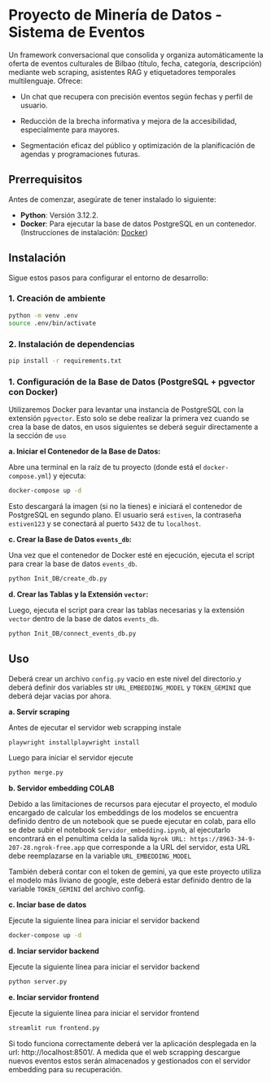 # Proyecto de Minería de Datos - Sistema de Eventos

Un framework conversacional que consolida y organiza automáticamente la oferta de eventos culturales de Bilbao (título, fecha, categoría, descripción) mediante web scraping, asistentes RAG y etiquetadores temporales multilenguaje. Ofrece:

* Un chat que recupera con precisión eventos según fechas y perfil de usuario.

* Reducción de la brecha informativa y mejora de la accesibilidad, especialmente para mayores.

* Segmentación eficaz del público y optimización de la planificación de agendas y programaciones futuras.

## Prerrequisitos

Antes de comenzar, asegúrate de tener instalado lo siguiente:

*   **Python**: Versión 3.12.2.
*   **Docker**: Para ejecutar la base de datos PostgreSQL en un contenedor. (Instrucciones de instalación: [Docker](https://docs.docker.com/get-docker/))

## Instalación

Sigue estos pasos para configurar el entorno de desarrollo:

### 1. Creación de ambiente
```bash
python -m venv .env
source .env/bin/activate
```
### 2. Instalación de dependencias
```bash
pip install -r requirements.txt
```
### 1. Configuración de la Base de Datos (PostgreSQL + pgvector con Docker)

Utilizaremos Docker para levantar una instancia de PostgreSQL con la extensión `pgvector`. Esto solo se debe realizar la primera
vez cuando se crea la base de datos, en usos siguientes se deberá seguir directamente a la sección de `uso`

**a. Iniciar el Contenedor de la Base de Datos:**

Abre una terminal en la raíz de tu proyecto (donde está el `docker-compose.yml`) y ejecuta:
```bash
docker-compose up -d
```
Esto descargará la imagen (si no la tienes) e iniciará el contenedor de PostgreSQL en segundo plano. El usuario será `estiven`, la contraseña `estiven123` y se conectará al puerto `5432` de tu `localhost`.

**c. Crear la Base de Datos `events_db`:**

Una vez que el contenedor de Docker esté en ejecución, ejecuta el script para crear la base de datos `events_db`.

```bash
python Init_DB/create_db.py
```

**d. Crear las Tablas y la Extensión `vector`:**

Luego, ejecuta el script para crear las tablas necesarias y la extensión `vector` dentro de la base de datos `events_db`.

```bash
python Init_DB/connect_events_db.py
```

## Uso 

Deberá crear un archivo `config.py` vacio en este nivel del directorio.y deberá definir dos variables str `URL_EMBEDDING_MODEL` y `TOKEN_GEMINI` que deberá dejar vacias por ahora. 

**a. Servir scraping**

Antes de ejecutar el servidor web scrapping instale

```bash
playwright installplaywright install
```

Luego para iniciar el servidor ejecute

```bash
python merge.py
```

**b. Servidor embedding COLAB**

Debido a las limitaciones de recursos para ejecutar el proyecto, el modulo encargado de calcular los embeddings de los modelos
se encuentra definido dentro de un notebook que se puede ejecutar en colab, para ello se debe subir el notebook  `Servidor_embedding.ipynb`, al ejecutarlo encontrará en el penultima celda la salida `Ngrok URL: https://8963-34-9-207-28.ngrok-free.app` que corresponde
a la URL del servidor, esta URL debe reemplazarse en la variable `URL_EMBEDDING_MODEL` 

También deberá contar con el token de gemini, ya que este proyecto utiliza el modelo más liviano de google, este deberá estar definido dentro de la variable `TOKEN_GEMINI` del archivo config.

**c. Inciar base de datos**

Ejecute la siguiente línea para iniciar el servidor backend

```bash
docker-compose up -d
```

**d. Inciar servidor backend**

Ejecute la siguiente línea para iniciar el servidor backend

```bash
python server.py
```

**e. Inciar servidor frontend**

Ejecute la siguiente línea para iniciar el servidor frontend

```bash
streamlit run frontend.py
```

Si todo funciona correctamente deberá ver la aplicación desplegada en la url: http://localhost:8501/. A medida que el web scrapping descargue nuevos eventos estos serán almacenados y gestionados con el servidor embedding para su recuperación. 